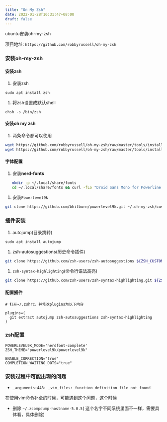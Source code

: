 ```yaml
---
title: "On My Zsh"
date: 2022-01-28T16:31:47+08:00
draft: false
---
```


ubuntu安装oh-my-zsh

项目地址: `https://github.com/robbyrussell/oh-my-zsh`

### 安装oh-my-zsh

#### 安装zsh

1. 安装zsh

```
sudo apt install zsh
```

1. 将zsh设置成默认shell

```
chsh -s /bin/zsh
```

#### 安装oh my zsh

1. 两条命令都可以使用

```Bash
wget https://github.com/robbyrussell/oh-my-zsh/raw/master/tools/install.sh -O - | sh(墙)
wget https://github.com/robbyrussell/oh-my-zsh/raw/master/tools/install.sh && bash ./install.sh(墙)
```

#### 字体配置

1. 安装**nerd-fonts**

```Bash
   mkdir -p ~/.local/share/fonts
   cd ~/.local/share/fonts && curl -fLo "Droid Sans Mono for Powerline Nerd Font Complete.otf" https://github.com/ryanoasis/nerd-fonts/raw/master/patched-fonts/DroidSansMono/complete/Droid%20Sans%20Mono%20Nerd%20Font%20Complete.otf
```

1. 安装`Powerlevel9k`

```Bash
git clone https://github.com/bhilburn/powerlevel9k.git ~/.oh-my-zsh/custom/themes/powerlevel9k
```

### 插件安装

1. autojump(目录跳转)

```
sudo apt install autojump
```

1. zsh-autosuggestions(历史命令插件)

```Bash
git clone https://github.com/zsh-users/zsh-autosuggestions ${ZSH_CUSTOM:-~/.oh-my-zsh/custom}/plugins/zsh-autosuggestions
```

1. `zsh-syntax-highlighting`(命令行语法高亮)

```Bash
git clone https://github.com/zsh-users/zsh-syntax-highlighting.git ${ZSH_CUSTOM:-~/.oh-my-zsh/custom}/plugins/zsh-syntax-highlighting
```

#### 配置插件

```Shell
# 打开~/.zshrc，并修改plugins为以下内容

plugins=(
  git extract autojump zsh-autosuggestions zsh-syntax-highlighting
)
```

### zsh配置

```Shell
POWERLEVEL9K_MODE='nerdfont-complete'
ZSH_THEME="powerlevel9k/powerlevel9k"

ENABLE_CORRECTION="true"
COMPLETION_WAITING_DOTS="true"
```

### 安装过程中可能出现的问题

- `_arguments:448: _vim_files: function definition file not found`

在使用vim命令补全的时候，可能遇到这个问题，这个时候

- 删除 `~/.zcompdump-hostname-5.0.5`( 这个名字不同系统里面不一样，需要具体看，具体删除)
